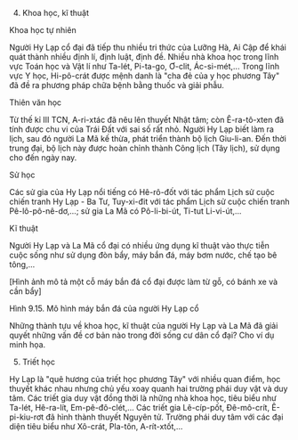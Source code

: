 4. Khoa học, kĩ thuật

Khoa học tự nhiên

Người Hy Lạp cổ đại đã tiếp thu nhiều tri thức của Lưỡng Hà, Ai Cập để khái quát thành nhiều định lí, định luật, định đề. Nhiều nhà khoa học trong lĩnh vực Toán học và Vật lí như Ta-lét, Pi-ta-go, Ơ-clit, Ác-si-mét,... Trong lĩnh vực Y học, Hi-pô-crát được mệnh danh là "cha đẻ của y học phương Tây" đã đề ra phương pháp chữa bệnh bằng thuốc và giải phẫu.

Thiên văn học

Từ thế kỉ III TCN, A-ri-xtác đã nêu lên thuyết Nhật tâm; còn Ê-ra-tô-xten đã tính được chu vi của Trái Đất với sai số rất nhỏ. Người Hy Lạp biết làm ra lịch, sau đó người La Mã kế thừa, phát triển thành bộ lịch Giu-li-an. Đến thời trung đại, bộ lịch này được hoàn chỉnh thành Công lịch (Tây lịch), sử dụng cho đến ngày nay.

Sử học

Các sử gia của Hy Lạp nổi tiếng có Hê-rô-đốt với tác phẩm Lịch sử cuộc chiến tranh Hy Lạp - Ba Tư, Tuy-xi-đit với tác phẩm Lịch sử cuộc chiến tranh Pê-lô-pô-nê-dơ,...; sử gia La Mã có Pô-li-bi-út, Ti-tut Li-vi-út,...

Kĩ thuật

Người Hy Lạp và La Mã cổ đại có nhiều ứng dụng kĩ thuật vào thực tiễn cuộc sống như sử dụng đòn bẩy, máy bắn đá, máy bơm nước, chế tạo bê tông,...

[Hình ảnh mô tả một cỗ máy bắn đá cổ đại được làm từ gỗ, có bánh xe và cần bẩy]

Hình 9.15. Mô hình máy bắn đá của người Hy Lạp cổ

Những thành tựu về khoa học, kĩ thuật của người Hy Lạp và La Mã đã giải quyết những vấn đề cơ bản nào trong đời sống cư dân cổ đại? Cho ví dụ minh họa.

5. Triết học

Hy Lạp là "quê hương của triết học phương Tây" với nhiều quan điểm, học thuyết khác nhau nhưng chủ yếu xoay quanh hai trường phái duy vật và duy tâm. Các triết gia duy vật đồng thời là những nhà khoa học, tiêu biểu như Ta-lét, Hê-ra-lít, Em-pê-đô-clét,... Các triết gia Lê-cíp-pốt, Đê-mô-crít, Ê-pi-kiu-rơt đã hình thành thuyết Nguyên tử. Trường phái duy tâm với các đại diện tiêu biểu như Xô-crát, Pla-tôn, A-rít-xtốt,...
